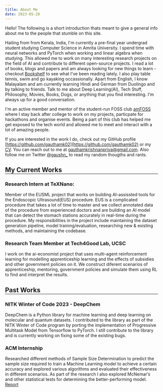 ```yaml
---
title: About Me
date: 2023-05-20
---
```


Hello! The following is a short introduction thats meant to give a general info about me to the people that stumble on this site.

Hailing from from Kerala, India, I'm currently a pre-final year undergrad student studying Computer Science in Amrita University. I spend time with neural networks and PyTorch when working and linear algebra when studying. This allowed me to work on many interesting research projects on the field of AI and contribute to different open-source projects. I read a lot of books, blogs and papers and am always looking for new things to learn - checkout [Bookshelf](/bookshelf) to see what I've been reading lately. I also play table tennis, swim and go kayaking occassionally. Apart from English, I know Malayalam and am currently learning Hindi and German from Duolingo and by talking to friends. Talk to me about Deep Learning(AI), Tech Stuff, Philosophy, Movies, Books, Dogs, or anything that you find interesting. I'm always up for a good conversation. 

I'm an active member and mentor of the student-run FOSS club [amFOSS](https://amfoss.in) where I stay back after college to work on my projects, particpate for hackathons and organise events. Being a part of this club has helped me get exposed to the tech world and allowed me to meet and interact with a lot of amazing people.

If you are interested in the work I do, check out my GitHub profile [https://github.com/gauthamk02](https://github.com/gauthamk02) or my [CV](https://drive.google.com/file/d/1m1Tbe-himD18DG0xv2gzxOKHdKMI3H5-/view?usp=sharing). You can reach out to me at [gauthamkrishnanpriya@gmail.com](mailto:gauthamkrishnanpriya@gmail.com). Also follow me on Twitter [@gaushn_](https://twitter.com/gaushn_) to read my random thougths and rants.

<h2 style="margin-bottom: 0;">My Current Works</h2>
<hr style="margin-top: 0;">

### **Research Intern at TeXNano:**
Member of the EUSML project that works on building AI-assissted tools for the Endoscopic Ultrasound(EUS) procedure. EUS is a complicated procedure that takes a lot of time to master and we collect annotated data of the procedure from experienced doctors and are building an AI model that can detect the stomach stations accurately in real-time during the procedure. My responsibilities in the project include maintaining the dataset generation pipeline, model training/evaluation, researching new & existing methods, and maintaining the codebase.

### **Research Team Member at Tech4Good Lab, UCSC**
I work on the ai-economist project that uses multi-agent reinforcement learning for modelling apprenticeship learning and the effects of subsidies and other government policies on it. We construct diferent scenarios of apprenticeship, mentoring, government policies and simulate them using RL to find and interpret the results.

<h2 style="margin-bottom: 0;">Past Works</h2>
<hr style="margin-top: 0;">

### **NITK Winter of Code 2023 - DeepChem**
DeepChem is a Python library for machine learning and deep learning on molecular and quantum datasets. I contributed to the library as part of the NITK Winter of Code program by porting the implementation of Progressive Multitask Model from Tensorflow to PyTorch. I still contribute to the library and is currently working on fixing some of the existing bugs.

### **ACM Internship**
Researched different methods of Sample Size Determination to predict the sample size required to train a Machine Learning model to achieve a certain accuracy and explored various algorithms and evaluated their effectiveness in different scenarios. As part of the research I also explored McNemar’s and other statistical tests for determining the better-performing model.\
[Report](https://drive.google.com/file/d/1DTVWHkgnsuFdb_wIYzl0AFVIAFs_3RtL/view)
